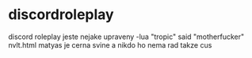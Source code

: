 # discordroleplay
discord roleplay
jeste nejake upraveny 
-lua "tropic" said "motherfucker" nvlt.html
matyas je cerna svine a nikdo ho nema rad takze cus

